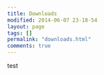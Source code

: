 ```yaml
---
title: Downloads
modified: 2014-06-07 23-18-54
layout: page
tags: []
permalink: "downloads.html"
comments: true
---
```


test
